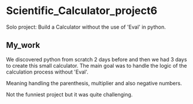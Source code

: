 # Scientific_Calculator_project6

Solo project: Build a Calculator without the use of 'Eval' in python.

## My_work

We discovered python from scratch 2 days before and then we had 3 days to create this small calculator.
The main goal was to handle the logic of the calculation process without 'Eval'.

Meaning handling the parenthesis, multiplier and also negative numbers.

Not the funniest project but it was quite challenging.